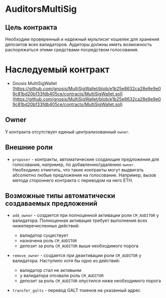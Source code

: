# AuditorsMultiSig

## Цель контракта
Необходим проверенный и надежный мультисиг кошелек для хранения депозитов всех валидаторов. Аудиторы должны иметь возможность
распоряжаться этими средствами посредством голосования.

# Наследуемый контракт
- Gnosis MultiSigWallet [https://github.com/gnosis/MultiSigWallet/blob/e1b25e8632ca28e9e9e09c81bd20bf33fdb405ce/contracts/MultiSigWallet.sol](https://github.com/gnosis/MultiSigWallet/blob/e1b25e8632ca28e9e9e09c81bd20bf33fdb405ce/contracts/MultiSigWallet.sol)

## Owner
У контракта отсутствует единый централизованный `owner`.

## Внешние роли
- `proposer` - контракты, автоматические создающие предложения для голосования, например, по добавлению/удалению `owner`.
Необходимо отметить, что такие контракты могут выдвигать абсолютно любые предложения на голосование. Например, вызов метода
стороннего контракта с переводом на него ETH.

## Возможные типы автоматически создаваемых предложений
- `add_owner` - создается при полноценной активации роли `CM_AUDITOR` у валидатора. Полноценная активация требует выполнения
всех нижеперечисленных действий:
  - валидатор существует
  - назначена роль `CM_AUDITOR`
  - депозит за роль `CM_AUDITOR` выше необходимого порога
  
- `remove_owner` - создается при деактивации роли `CM_AUDITOR` у валидатора. Наступило хотя бы одно из действий:
  - валидатор стал не активынм
  - у валидатора отозвали роль `CM_AUDITOR`
  - депозит за роль `CM_AUDITOR` опустился ниже необходимого порога

- `transfer_galts` - перевод GALT токенов на указанный адрес
